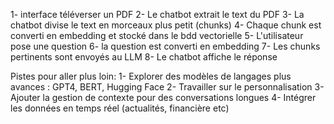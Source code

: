 1- interface téléverser un PDF
2- Le chatbot extrait le text du PDF
3- La chatbot divise le text en morceaux plus petit (chunks)
4- Chaque chunk est converti en embedding et stocké dans le bdd vectorielle
5- L'utilisateur pose une question
6- la question est converti en embedding
7- Les chunks pertinents sont envoyés au LLM
8- Le chatbot affiche le réponse

Pistes pour aller plus loin:
1- Explorer des modèles de langages plus avances : GPT4, BERT, Hugging Face
2- Travailler sur le personnalisation
3- Ajouter la gestion de contexte pour des conversations longues
4- Intégrer les données en temps réel (actualités, financière etc)



